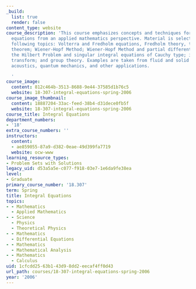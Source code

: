 ```yaml
---
_build:
  list: true
  render: false
content_type: website
course_description: 'This course emphasizes concepts and techniques for solving integral
  equations from an applied mathematics perspective. Material is selected from the
  following topics: Volterra and Fredholm equations, Fredholm theory, the Hilbert-Schmidt
  theorem; Wiener-Hopf Method; Wiener-Hopf Method and partial differential equations;
  the Hilbert Problem and singular integral equations of Cauchy type; inverse scattering
  transform; and group theory. Examples are taken from fluid and solid mechanics,
  acoustics, quantum mechanics, and other applications.

  '
course_image:
  content: 812c464b-3513-8688-9e44-37585d1b76c5
  website: 18-307-integral-equations-spring-2006
course_image_thumbnail:
  content: 18887204-33ac-feed-38b4-d31dece0fb5f
  website: 18-307-integral-equations-spring-2006
course_title: Integral Equations
department_numbers:
- '18'
extra_course_numbers: ''
instructors:
  content:
  - ae859055-87a9-d382-0eae-49d399fa7719
  website: ocw-www
learning_resource_types:
- Problem Sets with Solutions
legacy_uid: d53a5a5e-c077-f918-03e7-1e6da9fe38ea
level:
- Graduate
primary_course_number: '18.307'
term: Spring
title: Integral Equations
topics:
- - Mathematics
  - Applied Mathematics
- - Science
  - Physics
  - Theoretical Physics
- - Mathematics
  - Differential Equations
- - Mathematics
  - Mathematical Analysis
- - Mathematics
  - Calculus
uid: 1cfcdd25-63b1-43d9-8dd2-eecaf4ff0d43
url_path: courses/18-307-integral-equations-spring-2006
year: '2006'
---
```

